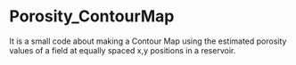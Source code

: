 # Porosity_ContourMap
It is a small code about making a Contour Map using the estimated porosity values of a field at equally spaced x,y positions in a reservoir.  
